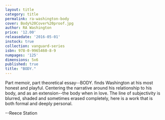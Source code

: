 ```yaml
---
layout: title
category: title
permalink: ra-washington-body
cover: Body%20Cover%20proof.jpg
author: RA Washington
price: '12.00'
releasedate: '2016-05-01'
instock: true
collection: vanguard-series
isbn: 978-0-9965460-8-9
numpages: '125'
dimensions: 5x6
published: true
title: "BODY."
---
```

Part memoir, part theoretical essay--BODY. finds Washington at his most honest and playful. Centering the narrative around his relationship to his body, and as an extension--the body when in love. The line of subjectivity is blurred, shaded and sometimes erased completely, here is a work that is both formal and deeply personal.

--Reece Station

